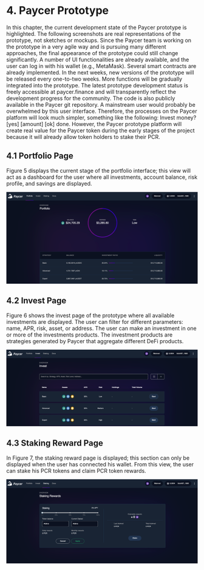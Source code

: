 # 4. Paycer Prototype

In this chapter, the current development state of the Paycer prototype is highlighted. The following screenshots are real representations of the prototype, not sketches or mockups. Since the Paycer team is working on the prototype in a very agile way and is pursuing many different approaches, the final appearance of the prototype could still change significantly. A number of UI functionalities are already available, and the user can log in with his wallet \(e.g., MetaMask\). Several smart contracts are already implemented. In the next weeks, new versions of the prototype will be released every one-to-two weeks. More functions will be gradually integrated into the prototype. The latest prototype development status is freely accessible at paycer.finance and will transparently reflect the development progress for the community. The code is also publicly available in the Paycer git repository. A mainstream user would probably be overwhelmed by this user interface. Therefore, the processes on the Paycer platform will look much simpler, something like the following: Invest money? \[yes\] \[amount\] \[ok\] done. However, the Paycer prototype platform will create real value for the Paycer token during the early stages of the project because it will already allow token holders to stake their PCR.

## **4.1 Portfolio Page**

Figure 5 displays the current stage of the portfolio interface; this view will act as a dashboard for the user where all investments, account balance, risk profile, and savings are displayed.

![Figure 5 Portfolio page where a user can see his account balance, investments, savings, and risk profile](../../.gitbook/assets/image%20%285%29.png)

## **4.2 Invest Page**

Figure 6 shows the invest page of the prototype where all available investments are displayed. The user can filter for different parameters: name, APR, risk, asset, or address. The user can make an investment in one or more of the investments products. The investment products are strategies generated by Paycer that aggregate different DeFi products.

![Figure 6 Invest page where a user can invest in combined DeFi products](../../.gitbook/assets/image%20%287%29.png)

## **4.3 Staking Reward Page**

In Figure 7, the staking reward page is displayed; this section can only be displayed when the user has connected his wallet. From this view, the user can stake his PCR tokens and claim PCR token rewards.

![Figure 7 Staking Reward page where a user can stake his Paycer tokens to earn rewards](../../.gitbook/assets/image%20%286%29.png)

